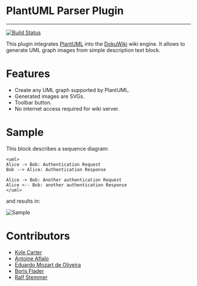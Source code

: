 # PlantUML Parser Plugin

---

[![Build Status](https://travis-ci.org/kylec32/dokuwiki_plantumlparser.svg?branch=master)](https://travis-ci.org/kylec32/dokuwiki_plantumlparser)

This plugin integrates [PlantUML](http://plantuml.sourceforge.net) into the [DokuWiki](http://www.dokuwiki.org) wiki engine.
It allows to generate UML graph images from simple description text block.

# Features
* Create any UML graph supported by PlantUML.
* Generated images are SVGs.
* Toolbar button.
* No internet access required for wiki server.

# Sample
This block describes a sequence diagram:

    <uml>
    Alice -> Bob: Authentication Request
    Bob --> Alice: Authentication Response

    Alice -> Bob: Another authentication Request
    Alice <-- Bob: another authentication Response
    </uml>

and results in:

![Sample](http://plantuml.sourceforge.net/img/sequence_img001.png)

# Contributors
* [Kyle Carter](https://github.com/kylec32)
* [Antoine Aflalo](https://github.com/Belphemur)
* [Eduardo Mozart de Oliveira](https://github.com/coldscientist)
* [Boris Flader](https://github.com/BorisFlader)
* [Ralf Stemmer](https://github.com/rstemmer)
